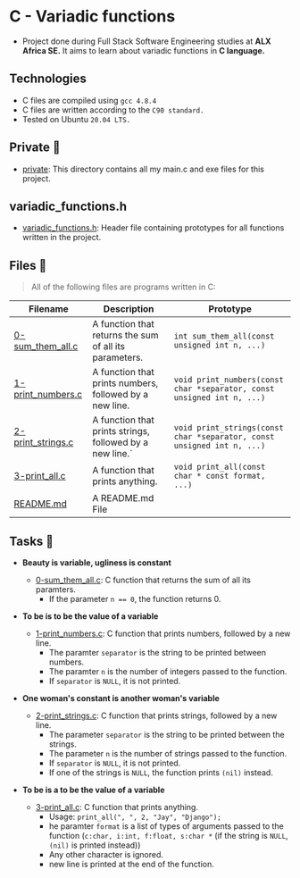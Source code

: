# C - Variadic functions

* Project done during Full Stack Software Engineering studies at **ALX Africa SE.** It aims to learn about variadic functions in **C language.**

## Technologies
* C files are compiled using `gcc 4.8.4`
* C files are written according to the `C90 standard.`
* Tested on Ubuntu `20.04 LTS.`

## Private 📁
* [private](./private): This directory contains all my main.c and exe files for this project.

## variadic_functions.h
- [variadic_functions.h](./variadic_functions.h): Header file containing prototypes for all functions written in the project.

## Files 📃
> All of the following files are programs written in C:

**Filename** | **Description** | **Prototype**
-------------|-----------------|--------------
[0-sum_them_all.c](./0-sum_them_all.c) | A function that returns the sum of all its parameters. | `int sum_them_all(const unsigned int n, ...)`
[1-print_numbers.c](./1-print_numbers.c) | A function that prints numbers, followed by a new line. | `void print_numbers(const char *separator, const unsigned int n, ...)`
[2-print_strings.c](./2-print_strings.c) | A function that prints strings, followed by a new line.` | `void print_strings(const char *separator, const unsigned int n, ...)`
[3-print_all.c](./3-print_all.c) | A function that prints anything. | `void print_all(const char * const format, ...)`
[README.md](./README.md) | A README.md File | 

## Tasks 📃

* **Beauty is variable, ugliness is constant**

    * [0-sum_them_all.c](./0-sum_them_all.c): C function that returns the sum of all its paramters.
        - If the parameter `n == 0`, the function returns 0.


* **To be is to be the value of a variable**

    * [1-print_numbers.c](./1-print_numbers.c): C function that prints numbers, followed by a new line.
        - The paramter `separator` is the string to be printed between numbers.
        - The paramter `n` is the number of integers passed to the function.
        - If `separator` is `NULL`, it is not printed.


* **One woman's constant is another woman's variable**

    * [2-print_strings.c](./2-print_strings.c): C function that prints strings, followed by a new line.
        - The parameter `separator` is the string to be printed between the strings.
        - The parameter `n` is the number of strings passed to the function.
        - If `separator` is `NULL`, it is not printed.
        - If one of the strings is `NULL`, the function prints `(nil)` instead.


* **To be is a to be the value of a variable**

    * [3-print_all.c](./3-print_all.c): C function that prints anything.
        - Usage: `print_all(", ", 2, "Jay", "Django");`
        - he paramter `format` is a list of types of arguments passed to the function (`c:char, i:int, f:float, s:char *` (if the string is `NULL`, `(nil)` is printed instead))
        - Any other character is ignored.
        - new line is printed at the end of the function.
